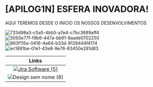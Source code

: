 # [APILOG1N] ESFERA INOVADORA!
AQUI TEREMOS DESDE O INICIO OS NOSSOS DESENVOLVIMENTOS

![733d98a3-c5a5-4bb5-a7e4-c7bc3689aff4](https://github.com/Guilhermecarvalhoribeiro/Esfera-Inovadora/assets/141978882/34105010-da86-47f7-bd47-86cc02640af2)
![5093e77f-f9b6-447a-bb91-8aade0702250](https://github.com/Guilhermecarvalhoribeiro/Esfera-Inovadora/assets/141978882/ee8c95a3-0669-4889-8814-bd63d79d9e22)
![863f115a-0416-4e64-b33d-9129444f4174](https://github.com/Guilhermecarvalhoribeiro/Esfera-Inovadora/assets/141978882/859e8685-40fb-45eb-b21a-ebc7766ef4a1)
![ec1891be-01e1-43e8-9e76-83450e281d83](https://github.com/Guilhermecarvalhoribeiro/Esfera-Inovadora/assets/141978882/01646221-2a26-4133-afa5-4450323806a3)




|      Links       |
| :-------------------------------------------------------------------------------------------------------------------------------------------------------------------------------------------------------------------------------------------------------------------------------------------------------------------------: |         
|   [![Jira Software (5)](https://github.com/Guilhermecarvalhoribeiro/Esfera-Inovadora/assets/141979700/92d874ba-2d74-4721-8402-b30cd8a4dce2)](https://pedrokill.atlassian.net/jira/projects?selectedProjectType=software)
|    ![Design sem nome (8)](https://github.com/Guilhermecarvalhoribeiro/Esfera-Inovadora/assets/141979700/f4e46aaa-5dad-49e9-bc09-e6dc37d72b12)    |
